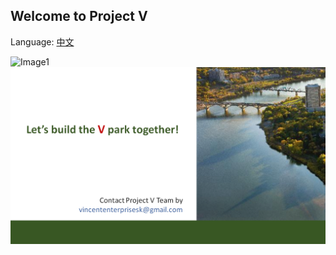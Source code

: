 ## Welcome to Project V

Language: [中文](https://taishanwei.github.io/ProjectV/) 

![Image1](/docs/assets/LongSlide1.PNG)
![Image1](/docs/assets/Slide21.PNG)
